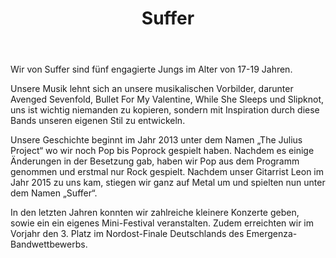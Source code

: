 ﻿---
layout: band
title: Suffer


website: https://www.facebook.com/SufferBerlin/
style: Melodic-Meta
logo: suffer_logo.jpg
picture: suffer_band.png
year: 2017
day: friday
stagetime: Freitag, 07. Juli 2017, 21:00 Uhr
youtube: vD6jIP7fheU
---
Wir von Suffer sind fünf engagierte Jungs im Alter von 17-19 Jahren.


Unsere Musik lehnt sich an unsere musikalischen Vorbilder, darunter Avenged Sevenfold, Bullet For My Valentine, While She Sleeps und Slipknot, uns ist wichtig niemanden zu kopieren, sondern mit Inspiration durch diese Bands unseren eigenen Stil zu entwickeln.


Unsere Geschichte beginnt im Jahr 2013 unter dem Namen „The Julius Project“ wo wir noch Pop bis Poprock gespielt haben. Nachdem es einige Änderungen in der Besetzung gab, haben wir Pop aus dem Programm genommen und erstmal nur Rock gespielt. Nachdem unser Gitarrist Leon  im Jahr 2015 zu uns kam, stiegen wir ganz auf Metal um und spielten nun unter dem Namen „Suffer“.


In den letzten Jahren konnten wir zahlreiche kleinere Konzerte geben, sowie ein ein eigenes Mini-Festival veranstalten. Zudem erreichten wir im Vorjahr den 3. Platz im Nordost-Finale Deutschlands des Emergenza-Bandwettbewerbs.
